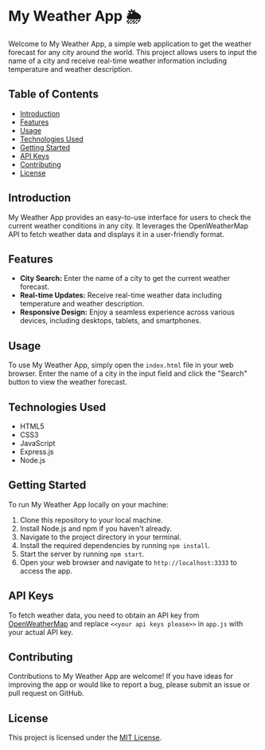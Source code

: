 # My Weather App 🌦️

Welcome to My Weather App, a simple web application to get the weather forecast for any city around the world. This project allows users to input the name of a city and receive real-time weather information including temperature and weather description.

## Table of Contents

- [Introduction](#introduction)
- [Features](#features)
- [Usage](#usage)
- [Technologies Used](#technologies-used)
- [Getting Started](#getting-started)
- [API Keys](#api-keys)
- [Contributing](#contributing)
- [License](#license)

## Introduction

My Weather App provides an easy-to-use interface for users to check the current weather conditions in any city. It leverages the OpenWeatherMap API to fetch weather data and displays it in a user-friendly format.

## Features

- **City Search:** Enter the name of a city to get the current weather forecast.
- **Real-time Updates:** Receive real-time weather data including temperature and weather description.
- **Responsive Design:** Enjoy a seamless experience across various devices, including desktops, tablets, and smartphones.

## Usage

To use My Weather App, simply open the `index.html` file in your web browser. Enter the name of a city in the input field and click the "Search" button to view the weather forecast.

## Technologies Used

- HTML5
- CSS3
- JavaScript
- Express.js
- Node.js

## Getting Started

To run My Weather App locally on your machine:

1. Clone this repository to your local machine.
2. Install Node.js and npm if you haven't already.
3. Navigate to the project directory in your terminal.
4. Install the required dependencies by running `npm install`.
5. Start the server by running `npm start`.
6. Open your web browser and navigate to `http://localhost:3333` to access the app.

## API Keys

To fetch weather data, you need to obtain an API key from [OpenWeatherMap](https://openweathermap.org/api) and replace `<<your api keys please>>` in `app.js` with your actual API key.

## Contributing

Contributions to My Weather App are welcome! If you have ideas for improving the app or would like to report a bug, please submit an issue or pull request on GitHub.

## License

This project is licensed under the [MIT License](LICENSE).
